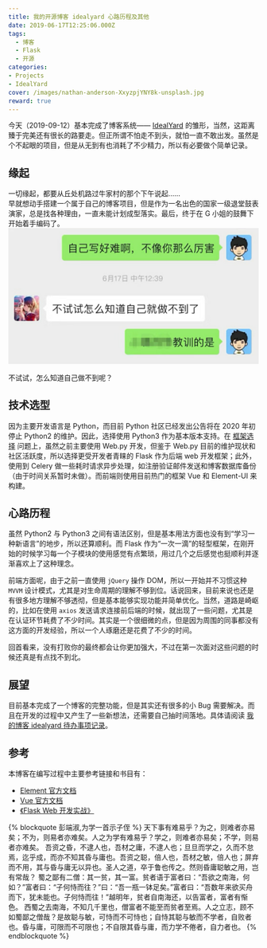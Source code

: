 ```yaml
---
title: 我的开源博客 idealyard 心路历程及其他
date: 2019-06-17T12:25:06.000Z
tags:
  - 博客
  - Flask
  - 开源
categories:
- Projects
- IdealYard
cover: /images/nathan-anderson-XxyzpjYNY8k-unsplash.jpg
reward: true
---
```

今天（2019-09-12）基本完成了博客系统—— [IdealYard](https://github.com/imoyao/idealyard) 的雏形，当然，这距离臻于完美还有很长的路要走。但正所谓不怕走不到头，就怕一直不敢出发。虽然是个不起眼的项目，但是从无到有也消耗了不少精力，所以有必要做个简单记录。
## 缘起
一切缘起，都要从丘处机路过牛家村的那个下午说起……   
早就想动手搭建一个属于自己的博客项目，但是作为一名出色的国家一级退堂鼓表演家，总是找各种理由，一直未能计划成型落实。最后，终于在 G 小姐的鼓舞下开始着手编码了。
![不试试，怎么知道自己做不到呢？](/images/wx_img_20190910153859.jpg)
<figcaption>不试试，怎么知道自己做不到呢？</figcaption >

## 技术选型

因为主要开发语言是 Python，而目前 Python 社区已经发出公告将在 2020 年初停止 Python2 的维护。因此，选择使用 Python3 作为基本版本支持。在 [框架选择](/blog/2019-06-05/Flask-vs-webpy/) 问题上，虽然之前主要使用 Web.py 开发，但鉴于 Web.py 目前的维护现状和社区活跃度，所以选择更受开发者青睐的 Flask 作为后端 web 开发框架；此外，使用到 Celery 做一些耗时请求异步处理，如注册验证邮件发送和博客数据库备份（由于时间关系暂时未做）。而前端则使用目前热门的框架 Vue 和 Element-UI 来构建。

## 心路历程
虽然 Python2 与 Python3 之间有语法区别，但是基本用法方面也没有到“学习一种新语言”的地步，所以还算顺利。而 Flask 作为“一次一滴”的轻型框架，在刚开始的时候学习每一个子模块的使用感觉有点繁琐，用过几个之后感觉也挺顺利并逐渐喜欢上了这种理念。

前端方面呢，由于之前一直使用 `jQuery` 操作 DOM，所以一开始并不习惯这种 `MVVM` 设计模式，尤其是对生命周期的理解不够到位。话说回来，目前来说也还是有很多地方理解不够透彻，但是基本能够实现功能并简单优化。当然，道路是崎岖的，比如在使用 `axios` 发送请求连接前后端的时候，就出现了一些问题，尤其是在认证环节耗费了不少时间。其实是一个很细微的点，但是因为周围的同事都没有这方面的开发经验，所以一个人琢磨还是花费了不少的时间。

回首看来，没有打败你的最终都会让你更加强大，不过在第一次面对这些问题的时候还真是有点找不到北。

## 展望
目前基本完成了一个博客的完整功能，但是其实还有很多的小 Bug 需要解决。而且在开发的过程中又产生了一些新想法，还需要自己抽时间落地。具体请阅读 [我的博客 idealyard 待办事项记录](/blog/2019-08-29/blog-idealyard-TODO/)。

## 参考
本博客在编写过程中主要参考链接和书目有：
- [Element 官方文档](https://element.eleme.cn/#/zh-CN/component)
- [Vue 官方文档](https://cn.vuejs.org/v2/guide/index.html)
- [《Flask Web 开发实战》](https://book.douban.com/subject/30310340/)

{% blockquote 彭端淑,为学一首示子侄 %}
天下事有难易乎？为之，则难者亦易矣；不为，则易者亦难矣。人之为学有难易乎？学之，则难者亦易矣；不学，则易者亦难矣。
吾资之昏，不逮人也，吾材之庸，不逮人也；旦旦而学之，久而不怠焉，迄乎成，而亦不知其昏与庸也。吾资之聪，倍人也，吾材之敏，倍人也；屏弃而不用，其与昏与庸无以异也。圣人之道，卒于鲁也传之。然则昏庸聪敏之用，岂有常哉？
蜀之鄙有二僧：其一贫，其一富。贫者语于富者曰：“吾欲之南海，何如？”富者曰：“子何恃而往？”曰：“吾一瓶一钵足矣。”富者曰：“吾数年来欲买舟而下，犹未能也。子何恃而往！”越明年，贫者自南海还，以告富者，富者有惭色。
西蜀之去南海，不知几千里也，僧富者不能至而贫者至焉。人之立志，顾不如蜀鄙之僧哉？是故聪与敏，可恃而不可恃也；自恃其聪与敏而不学者，自败者也。昏与庸，可限而不可限也；不自限其昏与庸，而力学不倦者，自力者也。
{% endblockquote %}
